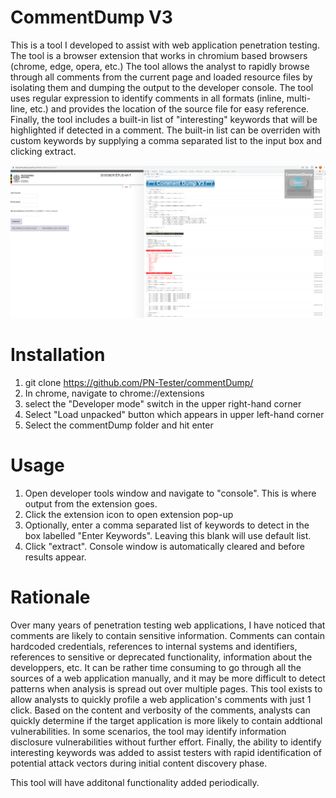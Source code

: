 # CommentDump V3
This is a tool I developed to assist with web application penetration testing. The tool is a browser extension that works in chromium based browsers (chrome, edge, opera, etc.)
The tool allows the analyst to rapidly browse through all comments from the current page and loaded resource files by isolating them and dumping the output to the developer console.
The tool uses regular expression to identify comments in all formats (inline, multi-line, etc.) and provides the location of the source file for easy reference.
Finally, the tool includes a built-in list of "interesting" keywords that will be highlighted if detected in a comment.
The built-in list can be overriden with custom keywords by supplying a comma separated list to the input box and clicking extract. 

![CommentDump Screenshot](https://github.com/PN-Tester/commentDump/blob/main/screenshot.PNG "Title")

# Installation

1. git clone https://github.com/PN-Tester/commentDump/
2. In chrome, navigate to chrome://extensions
3. select the "Developer mode" switch in the upper right-hand corner
4. Select "Load unpacked" button which appears in upper left-hand corner
5. Select the commentDump folder and hit enter

# Usage
1. Open developer tools window and navigate to "console". This is where output from the extension goes.
2. Click the extension icon to open extension pop-up
3. Optionally, enter a comma separated list of keywords to detect in the box labelled "Enter Keywords". Leaving this blank will use default list.
4. Click "extract". Console window is automatically cleared and before results appear.

# Rationale
Over many years of penetration testing web applications, I have noticed that comments are likely to contain sensitive information. 
Comments can contain hardcoded credentials, references to internal systems and identifiers, references to sensitive or deprecated functionality, information about the developpers, etc.
It can be rather time consuming to go through all the sources of a web application manually, and it may be more difficult to detect
patterns when analysis is spread out over multiple pages. This tool exists to allow analysts to quickly profile 
a web application's comments with just 1 click. Based on the content and verbosity of the comments, analysts can quickly determine if the target
application is more likely to contain addtional vulnerabilities. In some scenarios, the tool may identify information disclosure vulnerabilities without further effort.
Finally, the ability to identify interesting keywords was added to assist testers with rapid identification of potential attack vectors during initial content discovery phase.

This tool will have additonal functionality added periodically.
